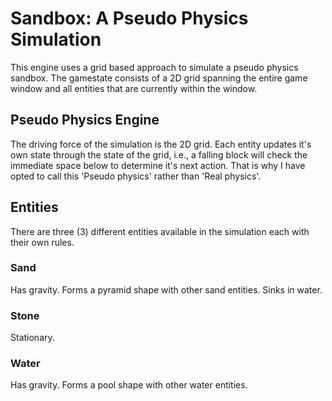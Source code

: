 # Sandbox: A Pseudo Physics Simulation
This engine uses a grid based approach to simulate a pseudo physics sandbox. The gamestate consists of a 2D grid spanning the entire game window 
and all entities that are currently within the window.

## Pseudo Physics Engine
The driving force of the simulation is the 2D grid. Each entity updates it's own state through the state of the grid, 
i.e., a falling block will check the immediate space below to determine it's next action. That is why I have opted to call this 'Pseudo physics' rather than
'Real physics'.

## Entities
There are three (3) different entities available in the simulation each with their own rules.
### Sand
Has gravity. Forms a pyramid shape with other sand entities. Sinks in water.
### Stone
Stationary.
### Water
Has gravity. Forms a pool shape with other water entities.
